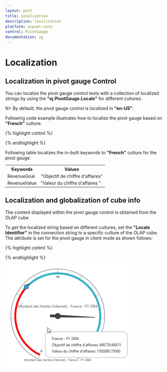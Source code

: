 ```yaml
---
layout: post
title: Localization
description: localization
platform: aspnet-core
control: PivotGauge
documentation: ug
---
```


# Localization

## Localization in pivot gauge Control
You can localize the pivot gauge control texts with a collection of localized strings by using the **"ej.PivotGauge.Locale"** for different cultures.
 
N> By default, the pivot gauge control is localized in **"en-US"**.
 
Following code example illustrates how to localize the pivot gauge based on **"French"** culture:

{% highlight cshtml %}

<ej-pivot-gauge id="PivotGauge1" locale="fr-FR"></ej-pivot-gauge>

<script>
    ej.PivotGauge.Locale["fr-FR"] = {
        RevenueGoal: "Objectif de chiffre d'affaires",
        RevenueValue: "Valeur du chiffre d'affaires"
    }
</script>

{% endhighlight %}

Following table localizes the in-built keywords to **"French"** culture for the pivot gauge:

<table>
<tr>
<th>
Keywords</th><th>
Values</th></tr>
<tr>
<td>
RevenueGoal</td><td>
"Objectif de chiffre d'affaires"</td></tr>
<tr>
<td>
RevenueValue</td><td>
"Valeur du chiffre d'affaires "</td></tr>
</table>

## Localization and globalization of cube info

The content displayed within the pivot gauge control is obtained from the OLAP cube.

To get the localized string based on different cultures, set the **"Locale Identifier"** in the connection string to a specific culture of the OLAP cube. The attribute is set for the pivot gauge in client mode as shown follows:

{% highlight cshtml %}

<ej-pivot-gauge id="PivotGauge1" locale="fr-FR">
    <e-data-source catalog="Adventure Works DW 2008 SE" cube="Adventure Works" data="//bi.syncfusion.com/olap/msmdpump.dll;Locale Identifier=1036"></e-data-source>
</ej-pivot-gauge>

{% endhighlight %}

![](Localization-and-Translation-Support_images/Localization.png) 
